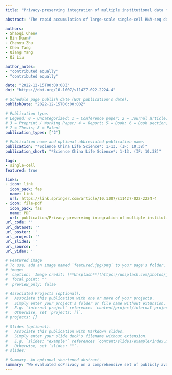 ```yaml
---
title: "Privacy-preserving integration of multiple institutional data for single-cell type identification with scPrivacy"

abstract: "The rapid accumulation of large-scale single-cell RNA-seq datasets from multiple institutions presents remarkable opportunities for automatically cell annotations through integrative analyses. However, the privacy issue has existed but being ignored, since we are limited to access and utilize all the reference datasets distributed in different institutions globally due to the prohibited data transmission across institutions by data regulation laws. To this end, we present scPrivacy, which is the first and generalized automatically single-cell type identification prototype to facilitate single cell annotations in a data privacy-preserving collaboration manner."

authors:
- Shaoqi Chen#
- Bin Duan#
- Chenyu Zhu
- Chen Tang
- Qiang Yang
- Qi Liu

author_notes:
- "contributed equally"
- "contributed equally"

date: "2022-12-15T00:00:00Z"
doi: "https://doi.org/10.1007/s11427-022-2224-4"

# Schedule page publish date (NOT publication's date).
publishDate: "2022-12-15T00:00:00Z"

# Publication type.
# Legend: 0 = Uncategorized; 1 = Conference paper; 2 = Journal article;
# 3 = Preprint / Working Paper; 4 = Report; 5 = Book; 6 = Book section;
# 7 = Thesis; 8 = Patent
publication_types: ["2"]

# Publication name and optional abbreviated publication name.
publication: "*Science China Life Science*: 1-13. (IF: 10.38)"
publication_short: "*Science China Life Science*: 1-13. (IF: 10.38)"

tags:
- single-cell
featured: true

links:
- icon: link
  icon_pack: fas
  name: Link
  url: https://link.springer.com/article/10.1007/s11427-022-2224-4
- icon: file-pdf
  icon_pack: fas
  name: PDF
  url: publication/Privacy-preserving integration of multiple institutional data for single-cell type identification with scPrivacy.pdf
url_code: ''
url_dataset: ''
url_poster: ''
url_project: ''
url_slides: ''
url_source: ''
url_video: ''

# Featured image
# To use, add an image named `featured.jpg/png` to your page's folder. 
# image:
#  caption: 'Image credit: [**Unsplash**](https://unsplash.com/photos/jdD8gXaTZsc)'
#  focal_point: ""
#  preview_only: false

# Associated Projects (optional).
#   Associate this publication with one or more of your projects.
#   Simply enter your project's folder or file name without extension.
#   E.g. `internal-project` references `content/project/internal-project/index.md`.
#   Otherwise, set `projects: []`.
# projects: []

# Slides (optional).
#   Associate this publication with Markdown slides.
#   Simply enter your slide deck's filename without extension.
#   E.g. `slides: "example"` references `content/slides/example/index.md`.
#   Otherwise, set `slides: ""`.
# slides:

# Summary. An optional shortened abstract.
summary: "We evaluated scPrivacy on a comprehensive set of publicly available benchmark datasets for single-cell type identification to stimulate the scenario that the reference datasets are rapidly generated and distributed in multiple institutions, while they are prohibited to be integrated directly or exposed to each other due to the data privacy regulations, demonstrating its effectiveness, time efficiency and robustness for privacy-preserving integration of multiple institutional datasets in single cell annotations."
---
```

